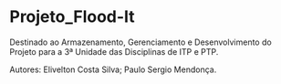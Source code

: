 Projeto_Flood-It
================

Destinado ao Armazenamento, Gerenciamento e Desenvolvimento do Projeto para a 3ª Unidade das Disciplinas de ITP e PTP.

Autores: Elivelton Costa Silva; Paulo Sergio Mendonça.
